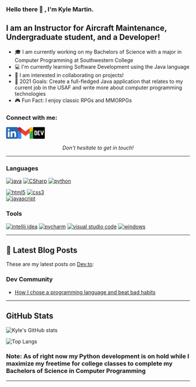 ### Hello there :wave: , I'm Kyle Martin.

## I am an Instructor for Aircraft Maintenance, Undergraduate student, and a Developer!
- :mortar_board: I am currently working on my Bachelors of Science with a major in Computer Programming at Southwestern College
- :computer: I'm currently learning Software Development using the Java language
- :satellite: I am interested in collaborating on projects!
- :calendar: 2021 Goals: Create a full-fledged Java application that relates to my current job in the USAF and write more about computer programming technologies
- :video_game: Fun Fact: I enjoy classic RPGs and MMORPGs 

### Connect with me:
	
[<img align="left" alt="Kyle | LinkedIn" height="32" src="./SocialLogo/LinkedIn.png" />][linkedin]
[<img align="left" alt="Kyle | Gmail" height="32" src="./SocialLogo/Gmail.png" />][gmail]
[<img align="left" alt="Kyle | Dev" height="32" src="./SocialLogo/Dev.png" />][dev]

<br><br>

<p align=center>
<em>Don't hesitate to get in touch!</em>
</p>

---

### Languages

[<img alt="java" width="48" src="https://img.icons8.com/color/240/000000/java-coffee-cup-logo.png" />][Java]
[<img alt="CSharp" width="48" src="https://www.puresourcecode.com/wp-content/uploads/2020/10/csharp-logo.png" />][CSharp]
[<img alt="python" width="48" src="https://img.icons8.com/color/240/000000/python.png" />][Python]

[<img alt="html5" width="48" src="https://img.icons8.com/color/240/000000/html-5.png" />][HTML5]
[<img alt="css3" width="48" src="https://img.icons8.com/color/240/000000/css3.png" />][CSS3]	
[<img alt="javascript" width="48" src="https://img.icons8.com/color/240/000000/javascript.png" />][JS]


### Tools 
[<img alt="intellij idea" width="48" src="https://img.icons8.com/color/240/000000/intellij-idea.png" />][IntelliJ]
[<img alt="pycharm" width="48" src="https://img.icons8.com/color/240/000000/pycharm.png" />][PyCharm]
[<img alt="visual studio code" width="48" src="https://img.icons8.com/fluent/240/000000/visual-studio-code-2019.png" />][VScode]
[<img alt="windows" width="48" src="https://img.icons8.com/color/240/000000/windows-10.png" />][Windows]

--- 

## :memo: Latest Blog Posts

These are my latest posts on [Dev.to](https://dev.to/thesnowmanndev):

### Dev Community

<!-- DEVTO:START -->
- [How I chose a programming language and beat bad habits](https://dev.to/thesnowmanndev/how-i-chose-a-programming-language-and-beat-bad-habits-2fa7)
<!-- DEVTO:END -->

---

## GitHub Stats

![Kyle's GitHub stats](https://github-readme-stats.vercel.app/api?username=Thesnowmanndev&count_private=true&include_all_commits=true&show_icons=true&theme=algolia)

![Top Langs](https://github-readme-stats.vercel.app/api/top-langs/?username=Thesnowmanndev&theme=algolia)

### Note: As of right now my Python development is on hold while I maximize my freetime for college classes to complete my Bachelors of Science in Computer Programming
---

[linkedin]: https://www.linkedin.com/in/developer-kyle-martin/
[gmail]: mailto:kyle.martin.0819@gmail.com
[dev]: https://dev.to/thesnowmanndev	

[Java]: https://docs.oracle.com/en/java/
[CSharp]: https://docs.microsoft.com/en-us/dotnet/csharp/
[Python]: https://www.python.org/
[HTML5]: https://developer.mozilla.org/en-US/docs/Web/HTML
[CSS3]: https://developer.mozilla.org/en-US/docs/Web/CSS
[JS]: https://developer.mozilla.org/en-US/docs/Web/JavaScript

[IntelliJ]: https://www.jetbrains.com/idea/
[PyCharm]: https://www.jetbrains.com/pycharm/
[VScode]: https://code.visualstudio.com/
[Windows]: https://www.microsoft.com/en-us/windows
